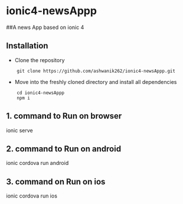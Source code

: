 # ionic4-newsAppp
##A news App based on ionic 4


## Installation
- Clone the repository
~~~~
    git clone https://github.com/ashwanik262/ionic4-newsAppp.git
~~~~
- Move into the freshly cloned directory and install all dependencies
~~~~
    cd ionic4-newsAppp
    npm i
~~~~

## 1. command to Run on browser
ionic serve

## 2. command to Run on android
ionic cordova run android

## 3. command on Run on ios
ionic cordova run ios
